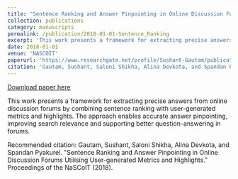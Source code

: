 ```yaml
---
title: "Sentence Ranking and Answer Pinpointing in Online Discussion Forums Utilizing User-generated Metrics and Highlights"
collection: publications
category: manuscripts
permalink: /publication/2018-01-01-Sentence_Ranking
excerpt: 'This work presents a framework for extracting precise answers from online discussion forums by combining sentence ranking with user-generated metrics and highlights. The approach enables accurate answer pinpointing, improving search relevance and supporting better question-answering in forums.'
date: 2018-01-01
venue: 'NASCOIT'
paperurl: 'https://www.researchgate.net/profile/Sushant-Gautam/publication/330041750_Sentence_Ranking_and_Answer_Pinpointing_in_Online_Discussion_Forums_Utilising_User-generated_Metrics_and_Highlights/links/5c2b76e3a6fdccfc70761dd3/Sentence-Ranking-and-Answer-Pinpointing-in-Online-Discussion-Forums-Utilising-User-generated-Metrics-and-Highlights.pdf'
citation: 'Gautam, Sushant, Saloni Shikha, Alina Devkota, and Spandan Pyakurel. &quot;Sentence Ranking and Answer Pinpointing in Online Discussion Forums Utilising User-generated Metrics and Highlights.&quot; Proceedings of the NaSCoIT (2018).'
---
```


<a href='https://www.researchgate.net/profile/Sushant-Gautam/publication/330041750_Sentence_Ranking_and_Answer_Pinpointing_in_Online_Discussion_Forums_Utilising_User-generated_Metrics_and_Highlights/links/5c2b76e3a6fdccfc70761dd3/Sentence-Ranking-and-Answer-Pinpointing-in-Online-Discussion-Forums-Utilising-User-generated-Metrics-and-Highlights.pdf'>Download paper here</a>

This work presents a framework for extracting precise answers from online discussion forums by combining sentence ranking with user-generated metrics and highlights. The approach enables accurate answer pinpointing, improving search relevance and supporting better question-answering in forums.

Recommended citation: Gautam, Sushant, Saloni Shikha, Alina Devkota, and Spandan Pyakurel. "Sentence Ranking and Answer Pinpointing in Online Discussion Forums Utilising User-generated Metrics and Highlights." Proceedings of the NaSCoIT (2018).